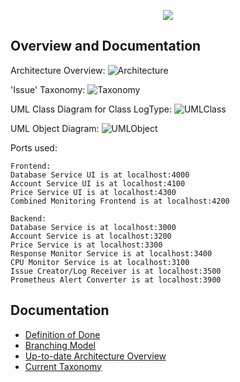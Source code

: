 
<p align="center">
  <img src="https://raw.githubusercontent.com/ccims/overview-and-documentation/c97db39633418d2a0d4e5690a810d62fe5ff5247/app_logos/logo_final_6.25p.svg">
</p>

## Overview and Documentation

Architecture Overview:
![Architecture](https://github.com/ccims/overview-and-documentation/blob/master/Architektur%20Gesamtsystem%20Aktuell.jpg?raw=true)


'Issue' Taxonomy:
![Taxonomy](https://github.com/ccims/overview-and-documentation/blob/master/issue_taxonomy/Issue%20Taxonomy.jpg?raw=true)

UML Class Diagram for Class LogType:
![UMLClass](https://github.com/ccims/overview-and-documentation/blob/master/formats/LogMessageFormat/UML_diagrams/UML%20Class%20Diagram.png?raw=true)


UML Object Diagram:
![UMLObject](https://github.com/ccims/overview-and-documentation/blob/master/formats/LogMessageFormat/UML_diagrams/UML%20Object%20Diagram.png?raw=true)


Ports used:
 
    Frontend: 
    Database Service UI is at localhost:4000 
    Account Service UI is at localhost:4100 
    Price Service UI is at localhost:4300 
    Combined Monitoring Frontend is at localhost:4200

    Backend:
    Database Service is at localhost:3000 
    Account Service is at localhost:3200
    Price Service is at localhost:3300
    Response Monitor Service is at localhost:3400 
    CPU Monitor Service is at localhost:3100
    Issue Creator/Log Receiver is at localhost:3500
    Prometheus Alert Converter is at localhost:3900

## Documentation

- [Definition of Done](definition-of-done.md)
- [Branching Model](./Branching_Model.md) 
- [Up-to-date Architecture Overview](https://miro.com/app/board/o9J_kqtmf3c=/)
- [Current Taxonomy](https://miro.com/app/board/o9J_ktxAhs4=/)
